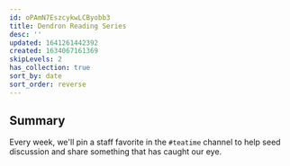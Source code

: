 ```yaml
---
id: oPAmN7EszcykwLCByobb3
title: Dendron Reading Series
desc: ''
updated: 1641261442392
created: 1634067161369
skipLevels: 2
has_collection: true
sort_by: date
sort_order: reverse
---
```


## Summary
Every week, we'll pin a staff favorite in the `#teatime` channel to help seed discussion and share something that has caught our eye.
